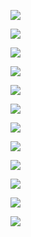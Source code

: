 ﻿![](Aspose.Words.32666b0a-d7e1-4830-bad2-93fa1353e691.001.jpeg)

![](Aspose.Words.32666b0a-d7e1-4830-bad2-93fa1353e691.002.jpeg)

![](Aspose.Words.32666b0a-d7e1-4830-bad2-93fa1353e691.003.jpeg)

![](Aspose.Words.32666b0a-d7e1-4830-bad2-93fa1353e691.004.jpeg)

![](Aspose.Words.32666b0a-d7e1-4830-bad2-93fa1353e691.005.jpeg)

![](Aspose.Words.32666b0a-d7e1-4830-bad2-93fa1353e691.006.jpeg)

![](Aspose.Words.32666b0a-d7e1-4830-bad2-93fa1353e691.007.jpeg)

![](Aspose.Words.32666b0a-d7e1-4830-bad2-93fa1353e691.008.jpeg)

![](Aspose.Words.32666b0a-d7e1-4830-bad2-93fa1353e691.009.jpeg)

![](Aspose.Words.32666b0a-d7e1-4830-bad2-93fa1353e691.010.jpeg)

![](Aspose.Words.32666b0a-d7e1-4830-bad2-93fa1353e691.011.jpeg)

![](Aspose.Words.32666b0a-d7e1-4830-bad2-93fa1353e691.012.jpeg)
